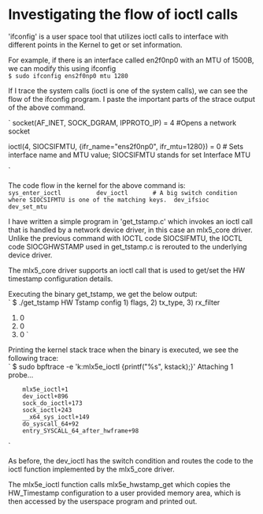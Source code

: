 # Investigating the flow of ioctl calls

'ifconfig' is a user space tool that utilizes ioctl calls to interface with different points in the Kernel to get or set information. <br>

For example, if there is an interface called en2f0np0 with an MTU of 1500B, we can modify this using ifconfig <br>
`
$ sudo ifconfig ens2f0np0 mtu 1280
`

If I trace the system calls (ioctl is one of the system calls), we can see the flow of the ifconfig program. I paste the important parts of the strace output of the above command. <br>

`
socket(AF_INET, SOCK_DGRAM, IPPROTO_IP) = 4	#Opens a network socket

ioctl(4, SIOCSIFMTU, {ifr_name="ens2f0np0", ifr_mtu=1280}) = 0	# Sets interface name and MTU value; SIOCSIFMTU stands for set Interface MTU

`

The code flow in the kernel for the above command is: <br>
`
sys_enter_ioctl			
	dev_ioctl		# A big switch condition where SIOCSIFMTU is one of the matching keys. 
		dev_ifsioc	
			dev_set_mtu
`

I have written a simple program in 'get_tstamp.c'  which invokes an ioctl call that is handled by a network device driver, in this case an mlx5_core driver. Unlike the previous command with IOCTL code SIOCSIFMTU, the IOCTL code SIOCGHWSTAMP used in get_tstamp.c is rerouted to the underlying device driver. <br>

The mlx5_core driver supports an ioctl call that is used to get/set the HW timestamp configuration details. <br>

Executing the binary get_tstamp, we get the below output: <br>
`
$ ./get_tstamp
HW Tstamp config 1) flags, 2) tx_type, 3) rx_filter
1) 0
2) 0
3) 0
`

Printing the kernel stack trace when the binary is executed, we see the following trace: <br>
`
$ sudo bpftrace -e 'k:mlx5e_ioctl {printf("%s", kstack);}'
Attaching 1 probe...

        mlx5e_ioctl+1
        dev_ioctl+896
        sock_do_ioctl+173
        sock_ioctl+243
        __x64_sys_ioctl+149
        do_syscall_64+92
        entry_SYSCALL_64_after_hwframe+98
`

As before, the dev_ioctl has the switch condition and routes the code to the ioctl function implemented by the mlx5_core driver. <br>

The mlx5e_ioctl function calls mlx5e_hwstamp_get which copies the HW_Timestamp configuration to a user provided memory area, which is then accessed by the userspace program and printed out. 



